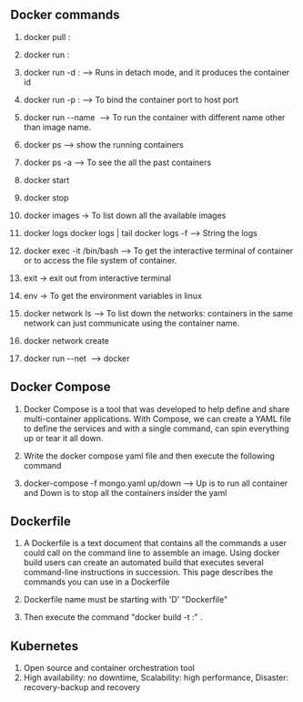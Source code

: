 Docker commands
----------------------------
1. docker pull <image>:<tag>

2. docker run <image>:<tag>

3. docker run -d <image>:<tag> --> Runs in detach mode, and it produces the container id

4. docker run -p <host port>:<container port> --> To bind the container port to host port

5. docker run --name <container name>  <image name> --> To run the container with different name other than image name.

6. docker ps --> show the running containers

7. docker ps -a --> To see the all the past containers

8. docker start <container ID>

9. docker stop <container ID>

10. docker images -> To list down all the available images

11. docker logs <container id>
docker logs <container id> | tail
docker logs <container id> -f --> String the logs


12. docker exec -it <container id> /bin/bash --> To get the interactive terminal of container or to access the file system of container.

13. exit -> exit out from interactive terminal

14. env -> To get the environment variables in linux

15. docker network ls --> To list down the networks: containers in the same network can just communicate using the container name.

16. docker network create <network name>

17. docker run --net <network name> <Image>  --> docker



Docker Compose
-----------------------
1. Docker Compose is a tool that was developed to help define and share multi-container applications. With Compose, we can create a YAML file to define the services and with a single command, can spin everything up or tear it all down.

2. Write the docker compose yaml file and then execute the following command

3. docker-compose -f mongo.yaml up/down  --> Up is to run all container and Down is to stop all the containers insider the yaml


Dockerfile
------------------------
1. A Dockerfile is a text document that contains all the commands a user could call on the command line to assemble an image. Using docker build users can create an automated build that executes several command-line instructions in succession. This page describes the commands you can use in a Dockerfile

2. Dockerfile name must be starting with 'D' "Dockerfile"

3. Then execute the command "docker build -t <imagename>:<verionnumber>" .<Path of the dockerfile>

Kubernetes
----------------------
1. Open source and container orchestration tool
2. High availability: no downtime, Scalability: high performance, Disaster: recovery-backup and recovery